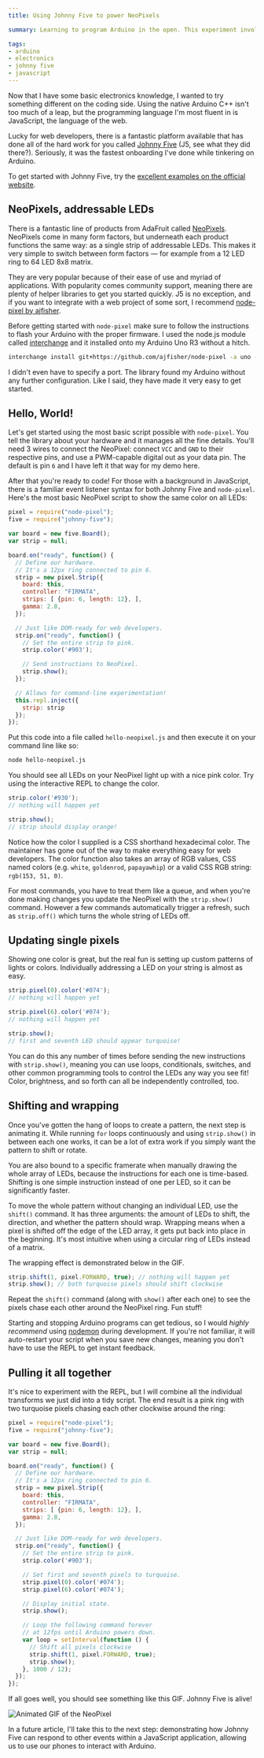 ```yaml
---
title: Using Johnny Five to power NeoPixels

summary: Learning to program Arduino in the open. This experiment involved the Johnny Five platform, allowing me to power an Adafruit NeoPixel with JavaScript.

tags:
- arduino
- electronics
- johnny five
- javascript
---
```


Now that I have some basic electronics knowledge, I wanted to try something different on the coding side. Using the native Arduino C++ isn't too much of a leap, but the programming language I'm most fluent in is JavaScript, the language of the web.

Lucky for web developers, there is a fantastic platform available that has done all of the hard work for you called [Johnny Five](http://johnny-five.io) (J5, see what they did there?). Seriously, it was the fastest onboarding I've done while tinkering on Arduino.

To get started with Johnny Five, try the [excellent examples on the official website](http://johnny-five.io/examples/).

## NeoPixels, addressable LEDs

There is a fantastic line of products from AdaFruit called [NeoPixels](https://www.adafruit.com/category/168). NeoPixels come in many form factors, but underneath each product functions the same way: as a single strip of addressable LEDs. This makes it very simple to switch between form factors — for example from a 12 LED ring to 64 LED 8x8 matrix.

They are very popular because of their ease of use and myriad of applications. With popularity comes community support, meaning there are plenty of helper libraries to get you started quickly. J5 is no exception, and if you want to integrate with a web project of some sort, I recommend [node-pixel by ajfisher](https://github.com/ajfisher/node-pixel).

Before getting started with `node-pixel` make sure to follow the instructions to flash your Arduino with the proper firmware. I used the node.js module called [interchange](https://www.npmjs.com/package/nodebots-interchange) and it installed onto my Arduino Uno R3 without a hitch.

```sh
interchange install git+https://github.com/ajfisher/node-pixel -a uno --firmata
```

I didn't even have to specify a port. The library found my Arduino without any further configuration. Like I said, they have made it very easy to get started.

## Hello, World!

Let's get started using the most basic script possible with `node-pixel`. You tell the library about your hardware and it manages all the fine details. You'll need 3 wires to connect the NeoPixel: connect `VCC` and `GND` to their respective pins, and use a PWM-capable digital out as your data pin. The default is pin `6` and I have left it that way for my demo here.

After that you're ready to code! For those with a background in JavaScript, there is a familiar event listener syntax for both Johnny Five and `node-pixel`. Here's the most basic NeoPixel script to show the same color on all LEDs:

```js
pixel = require("node-pixel");
five = require("johnny-five");

var board = new five.Board();
var strip = null;

board.on("ready", function() {
  // Define our hardware.
  // It's a 12px ring connected to pin 6.
  strip = new pixel.Strip({
    board: this,
    controller: "FIRMATA",
    strips: [ {pin: 6, length: 12}, ],
    gamma: 2.8,
  });

  // Just like DOM-ready for web developers.
  strip.on("ready", function() {
    // Set the entire strip to pink.
    strip.color('#903');

    // Send instructions to NeoPixel.
    strip.show();
  });

  // Allows for command-line experimentation!
  this.repl.inject({
    strip: strip
  });
});
```

Put this code into a file called `hello-neopixel.js` and then execute it on your command line like so:

```sh
node hello-neopixel.js
```

You should see all LEDs on your NeoPixel light up with a nice pink color. Try using the interactive REPL to change the color.

```js
strip.color('#930');
// nothing will happen yet

strip.show();
// strip should display orange!
```

Notice how the color I supplied is a CSS shorthand hexadecimal color. The maintainer has gone out of the way to make everything easy for web developers. The color function also takes an array of RGB values, CSS named colors (e.g. `white`, `goldenrod`, `papayawhip`) or a valid CSS RGB string: `rgb(153, 51, 0)`.

For most commands, you have to treat them like a queue, and when you're done making changes you update the NeoPixel with the `strip.show()` command. However a few commands automatically trigger a refresh, such as `strip.off()` which turns the whole string of LEDs off.

## Updating single pixels

Showing one color is great, but the real fun is setting up custom patterns of lights or colors. Individually addressing a LED on your string is almost as easy.

```js
strip.pixel(0).color('#074');
// nothing will happen yet

strip.pixel(6).color('#074');
// nothing will happen yet

strip.show();
// first and seventh LED should appear turquoise!
```

You can do this any number of times before sending the new instructions with `strip.show()`, meaning you can use loops, conditionals, switches, and other common programming tools to control the LEDs any way you see fit! Color, brightness, and so forth can all be independently controlled, too.

## Shifting and wrapping

Once you've gotten the hang of loops to create a pattern, the next step is animating it. While running `for` loops continuously and using `strip.show()` in between each one works, it can be a lot of extra work if you simply want the pattern to shift or rotate.

You are also bound to a specific framerate when manually drawing the whole array of LEDs, because the instructions for each one is time-based. Shifting is one simple instruction instead of one per LED, so it can be significantly faster.

To move the whole pattern without changing an individual LED, use the `shift()` command. It has three arguments: the amount of LEDs to shift, the direction, and whether the pattern should wrap. Wrapping means when a pixel is shifted off the edge of the LED array, it gets put back into place in the beginning. It's most intuitive when using a circular ring of LEDs instead of a matrix.

The wrapping effect is demonstrated below in the GIF.

```js
strip.shift(1, pixel.FORWARD, true); // nothing will happen yet
strip.show(); // both turquoise pixels should shift clockwise
```

Repeat the `shift()` command (along with `show()` after each one) to see the pixels chase each other around the NeoPixel ring. Fun stuff!

<aside class="warning">
<p>Starting and stopping Arduino programs can get tedious, so I would <em>highly recommend</em> using <a href="https://www.npmjs.com/package/nodemon">nodemon</a> during development. If you're not familiar, it will auto-restart your script when you save new changes, meaning you don't have to use the REPL to get instant feedback.</p>
</aside>

## Pulling it all together

It's nice to experiment with the REPL, but I will combine all the individual transforms we just did into a tidy script. The end result is a pink ring with two turquoise pixels chasing each other clockwise around the ring:

```js
pixel = require("node-pixel");
five = require("johnny-five");

var board = new five.Board();
var strip = null;

board.on("ready", function() {
  // Define our hardware.
  // It's a 12px ring connected to pin 6.
  strip = new pixel.Strip({
    board: this,
    controller: "FIRMATA",
    strips: [ {pin: 6, length: 12}, ],
    gamma: 2.8,
  });

  // Just like DOM-ready for web developers.
  strip.on("ready", function() {
    // Set the entire strip to pink.
    strip.color('#903');

    // Set first and seventh pixels to turquoise.
    strip.pixel(0).color('#074');
    strip.pixel(6).color('#074');

    // Display initial state.
    strip.show();

    // Loop the following command forever
    // at 12fps until Arduino powers down.
    var loop = setInterval(function () {
      // Shift all pixels clockwise
      strip.shift(1, pixel.FORWARD, true);
      strip.show();
    }, 1000 / 12);
  });
});
```

If all goes well, you should see something like this GIF. Johnny Five is alive!

<img src="{{ site.img-host }}/img/neopixel-12r-chase.gif" alt="Animated GIF of the NeoPixel">

In a future article, I'll take this to the next step: demonstrating how Johnny Five can respond to other events within a JavaScript application, allowing us to use our phones to interact with Arduino.

